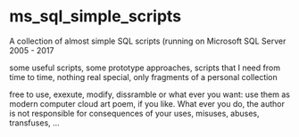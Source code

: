 # ms_sql_simple_scripts
A collection of almost simple SQL scripts (running on Microsoft SQL Server 2005 - 2017

some useful scripts, some prototype approaches, scripts that I need from time to time, 
nothing real special, only fragments of a personal collection

free to use, exexute, modify, dissramble or what ever you want:
use them as modern computer cloud art poem, if you like.
What ever you do, the author is not responsible for consequences
of your uses, misuses, abuses, transfuses, ...
